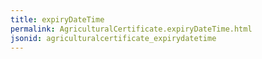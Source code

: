 ```yaml
---
title: expiryDateTime
permalink: AgriculturalCertificate.expiryDateTime.html
jsonid: agriculturalcertificate_expirydatetime
---
```

